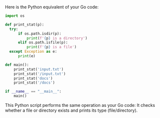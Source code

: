 Here is the Python equivalent of your Go code:

```python
import os

def print_stat(p):
  try:
      if os.path.isdir(p):
          print(f'{p} is a directory')
      elif os.path.isfile(p):
          print(f'{p} is a file')
  except Exception as e:
      print(e)

def main():
    print_stat('input.txt')
    print_stat('/input.txt')
    print_stat('docs')
    print_stat('/docs')

if __name__ == "__main__":
    main()
```
This Python script performs the same operation as your Go code: It checks whether a file or directory exists and prints its type (file/directory).

